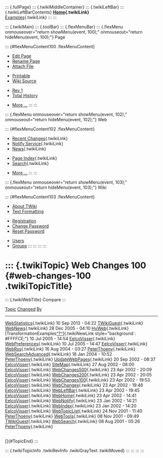 ::: {.fullPage}
::: {.twikiMiddleContainer}
::: {.twikiLeftBar}
::: {.twikiLeftBarContents}
**[Home](WebHome){.twikiLink}**\
[Examples](TransformationExamples){.twikiLink}
:::
:::

::: {.twikiMain}
::: {.toolBar}
::: {.flexMenuBar}
::: {.flexMenu onmouseover="return showMenu(event, 100);" onmouseout="return hideMenu(event, 100);"}
Page

::: {#flexMenuContent100 .flexMenuContent}
-   [Edit
    Page](http://www.program-transformation.org/edit/Compare/WebChanges100?t=1536828758)
-   [Rename
    Page](http://www.program-transformation.org/rename/Compare/WebChanges100)
-   [Attach
    File](http://www.program-transformation.org/attach/Compare/WebChanges100)

<!-- -->

-   [Printable](http://www.program-transformation.org/view/Compare/WebChanges100?skin=print.pattern)
-   [Wiki
    Source](http://www.program-transformation.org/view/Compare/WebChanges100?skin=text&raw=on&contenttype=text/plain)

<!-- -->

-   [Rev
    1](http://www.program-transformation.org/view/Compare/WebChanges100?rev=1.1)
-   [Total
    History](http://www.program-transformation.org/rdiff/Compare/WebChanges100)

<!-- -->

-   [More
    \...](http://www.program-transformation.org/oops/Compare/WebChanges100?template=oopsmore&param1=1.1&param2=1.1)
:::
:::

::: {.flexMenu onmouseover="return showMenu(event, 102);" onmouseout="return hideMenu(event, 102);"}
Web

::: {#flexMenuContent102 .flexMenuContent}
-   [Recent Changes](WebChanges){.twikiLink}
-   [Notify Service](WebNotify){.twikiLink}
-   [News](WebNews){.twikiLink}

<!-- -->

-   [Page Index](WebIndex){.twikiLink}
-   [Search](WebSearch){.twikiLink}

<!-- -->

-   [More
    \...](http://www.program-transformation.org/oops/Compare/WebChanges100?template=oopsmore&param1=1.1&param2=1.1)
:::
:::

::: {.flexMenu onmouseover="return showMenu(event, 103);" onmouseout="return hideMenu(event, 103);"}
Wiki

::: {#flexMenuContent103 .flexMenuContent}
-   [About
    TWiki](http://www.program-transformation.org/view/TWiki/WebHome)
-   [Text
    Formatting](http://www.program-transformation.org/view/TWiki/TextFormattingRules)

<!-- -->

-   [Registration](http://www.program-transformation.org/view/TWiki/TWikiRegistration)
-   [Change
    Password](http://www.program-transformation.org/view/TWiki/ChangePassword)
-   [Reset
    Password](http://www.program-transformation.org/view/TWiki/ResetPassword)

<!-- -->

-   [Users](http://www.program-transformation.org/view/Main/TWikiUsers)
-   [Groups](http://www.program-transformation.org/view/Main/TWikiGroups)
:::
:::
:::
:::

::: {.twikiTopic}
Web Changes 100 {#web-changes-100 .twikiTopicTitle}
===============

::: {.twikiWebTitle}
Compare
:::

  [Topic](http://www.program-transformation.org/Compare/WebChanges100?sortcol=0&table=1&up=0#sorted_table "Sort by this column")                                                         [Changed](http://www.program-transformation.org/Compare/WebChanges100?sortcol=1&table=1&up=0#sorted_table "Sort by this column")   [By](http://www.program-transformation.org/Compare/WebChanges100?sortcol=2&table=1&up=0#sorted_table "Sort by this column")
  -------------------------------------------------------------------------------------------------------------------------------------------------------------------------------------- ---------------------------------------------------------------------------------------------------------------------------------- -----------------------------------------------------------------------------------------------------------------------------
  [WebStatistics](../Main/WebStatistics){.twikiLink}                                                                                                                                     10 Sep 2013 - 04:22                                                                                                                [TWikiGuest](../Main/TWikiGuest){.twikiLink}
  [WebNews](../Main/WebNews){.twikiLink}                                                                                                                                                 28 Dec 2005 - 04:10                                                                                                                [HyWeb](../Main/HyWeb){.twikiLink}
  [TransformationExamples[^?^](http://www.program-transformation.org/edit/Main/TransformationExamples?topicparent=Compare.WebChanges100)]{.twikiNewLink style="background : #FFFFCE;"}   10 Jul 2005 - 14:54                                                                                                                [EelcoVisser](../Main/EelcoVisser){.twikiLink}
  [WebPreferences](../Main/WebPreferences){.twikiLink}                                                                                                                                   10 Jul 2005 - 14:47                                                                                                                [EelcoVisser](../Main/EelcoVisser){.twikiLink}
  [WebRss](../Main/WebRss){.twikiLink}                                                                                                                                                   16 Aug 2004 - 03:27                                                                                                                [PeterThoeny](../Main/PeterThoeny){.twikiLink}
  [WebSearchAdvanced](../Main/WebSearchAdvanced){.twikiLink}                                                                                                                             18 Jan 2004 - 10:52                                                                                                                [PeterThoeny](../Main/PeterThoeny){.twikiLink}
  [UpdateWebPages](../Main/UpdateWebPages){.twikiLink}                                                                                                                                   20 Sep 2002 - 08:37                                                                                                                [EelcoVisser](../Main/EelcoVisser){.twikiLink}
  [SiteMap](../Main/SiteMap){.twikiLink}                                                                                                                                                 27 Aug 2002 - 08:00                                                                                                                [EelcoVisser](../Main/EelcoVisser){.twikiLink}
  [WebChanges500](../Main/WebChanges500){.twikiLink}                                                                                                                                     23 Apr 2002 - 20:09                                                                                                                [EelcoVisser](../Main/EelcoVisser){.twikiLink}
  [WebChanges200](../Main/WebChanges200){.twikiLink}                                                                                                                                     23 Apr 2002 - 20:05                                                                                                                [EelcoVisser](../Main/EelcoVisser){.twikiLink}
  [WebChanges100](../Main/WebChanges100){.twikiLink}                                                                                                                                     23 Apr 2002 - 19:53                                                                                                                [EelcoVisser](../Main/EelcoVisser){.twikiLink}
  [WebChanges](../Main/WebChanges){.twikiLink}                                                                                                                                           23 Apr 2002 - 19:46                                                                                                                [EelcoVisser](../Main/EelcoVisser){.twikiLink}
  [WebLeftBar](../Main/WebLeftBar){.twikiLink}                                                                                                                                           23 Apr 2002 - 19:45                                                                                                                [EelcoVisser](../Main/EelcoVisser){.twikiLink}
  [WebHome](../Main/WebHome){.twikiLink}                                                                                                                                                 23 Apr 2002 - 14:41                                                                                                                [EelcoVisser](../Main/EelcoVisser){.twikiLink}
  [WebNotify](../Main/WebNotify){.twikiLink}                                                                                                                                             23 Jan 2002 - 14:21                                                                                                                [EelcoVisser](../Main/EelcoVisser){.twikiLink}
  [WebIndex](../Main/WebIndex){.twikiLink}                                                                                                                                               23 Jan 2002 - 14:20                                                                                                                [EelcoVisser](../Main/EelcoVisser){.twikiLink}
  [WebTopicList](../Main/WebTopicList){.twikiLink}                                                                                                                                       24 Nov 2001 - 11:40                                                                                                                [PeterThoeny](../Main/PeterThoeny){.twikiLink}
  [WebTools](../Main/WebTools){.twikiLink}                                                                                                                                               08 Nov 2001 - 09:49                                                                                                                [TWikiGuest](../Main/TWikiGuest){.twikiLink}
  [WebSearch](../Main/WebSearch){.twikiLink}                                                                                                                                             08 Aug 2001 - 05:26                                                                                                                [PeterThoeny](../Main/PeterThoeny){.twikiLink}

\
[]{#TopicEnd}
:::

::: {.twikiTopicInfo .twikiRevInfo .twikiGrayText .twikiMoved}
:::
:::
:::
:::
